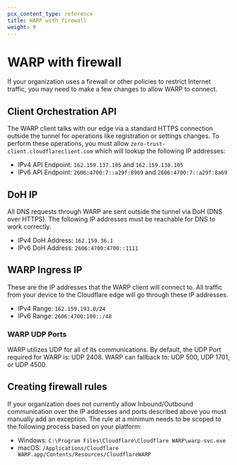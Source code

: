 ```yaml
---
pcx_content_type: reference
title: WARP with firewall
weight: 9
---
```


# WARP with firewall

If your organization uses a firewall or other policies to restrict Internet traffic, you may need to make a few changes to allow WARP to connect.

## Client Orchestration API

The WARP client talks with our edge via a standard HTTPS connection outside the tunnel for operations like registration or settings changes. To perform these operations, you must allow `zero-trust-client.cloudflareclient.com` which will lookup the following IP addresses:

- IPv4 API Endpoint: `162.159.137.105` and `162.159.138.105`
- IPv6 API Endpoint: `2606:4700:7::a29f:8969` and `2606:4700:7::a29f:8a69`

## DoH IP

All DNS requests through WARP are sent outside the tunnel via DoH (DNS over HTTPS). The following IP addresses must be reachable for DNS to work correctly.

- IPv4 DoH Address: `162.159.36.1`
- IPv6 DoH Address: `2606:4700:4700::1111`

## WARP Ingress IP

These are the IP addresses that the WARP client will connect to. All traffic from your device to the Cloudflare edge will go through these IP addresses.

- IPv4 Range: `162.159.193.0/24`
- IPv6 Range: `2606:4700:100::/48`

### WARP UDP Ports

WARP utilizes UDP for all of its communications. By default, the UDP Port required for WARP is: UDP 2408. WARP can fallback to: UDP 500, UDP 1701, or UDP 4500.

## Creating firewall rules

If your organization does not currently allow Inbound/Outbound communication over the IP addresses and ports described above you must manually add an exception. The rule at a minimum needs to be scoped to the following process based on your platform:

- Windows: `C:\Program Files\Cloudflare\Cloudflare WARP\warp-svc.exe`
- macOS: `/Applications/Cloudflare WARP.app/Contents/Resources/CloudflareWARP`
